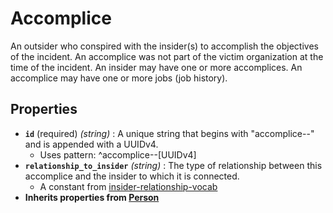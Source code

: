 # Accomplice

An outsider who conspired with the insider(s) to accomplish the objectives of the incident. An accomplice was not part of the victim organization at the time of the incident. An insider may have one or more accomplices. An accomplice may have one or more jobs (job history).

## Properties

- **`id`** (required) *(string)* : A unique string that begins with "accomplice--" and is appended with a UUIDv4.
	- Uses pattern: ^accomplice--[UUIDv4]
- **`relationship_to_insider`** *(string)* : The type of relationship between this accomplice and the insider to which it is connected.
	- A constant from [insider-relationship-vocab](../common/insider-relationship-vocab.md)
- **Inherits properties from [Person](person)**
